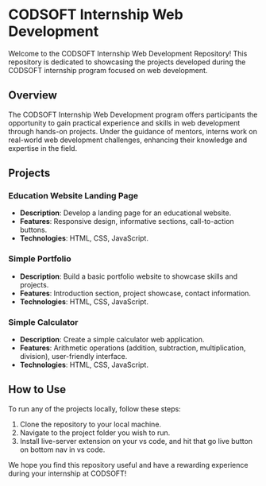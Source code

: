 # CODSOFT Internship Web Development

Welcome to the CODSOFT Internship Web Development Repository! This repository is dedicated to showcasing the projects developed during the CODSOFT internship program focused on web development.

## Overview

The CODSOFT Internship Web Development program offers participants the opportunity to gain practical experience and skills in web development through hands-on projects. Under the guidance of mentors, interns work on real-world web development challenges, enhancing their knowledge and expertise in the field.

## Projects

### Education Website Landing Page

- **Description**: Develop a landing page for an educational website.
- **Features**: Responsive design, informative sections, call-to-action buttons.
- **Technologies**: HTML, CSS, JavaScript.

### Simple Portfolio

- **Description**: Build a basic portfolio website to showcase skills and projects.
- **Features**: Introduction section, project showcase, contact information.
- **Technologies**: HTML, CSS, JavaScript.

### Simple Calculator

- **Description**: Create a simple calculator web application.
- **Features**: Arithmetic operations (addition, subtraction, multiplication, division), user-friendly interface.
- **Technologies**: HTML, CSS, JavaScript.

## How to Use

To run any of the projects locally, follow these steps:

1. Clone the repository to your local machine.
2. Navigate to the project folder you wish to run.
3. Install live-server extension on your vs code, and hit that go live button on bottom nav in vs code.

We hope you find this repository useful and have a rewarding experience during your internship at CODSOFT!
